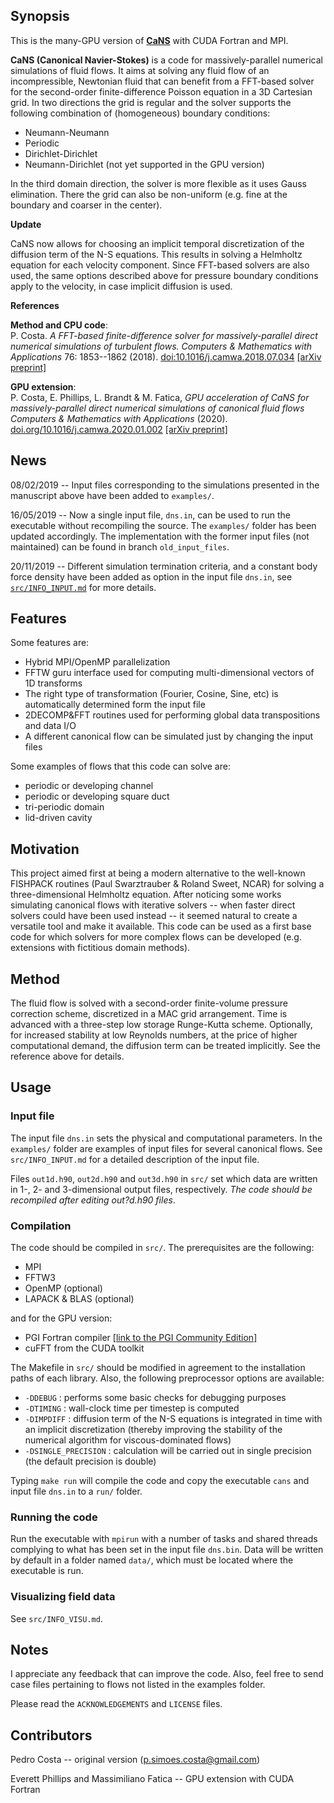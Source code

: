 ## Synopsis

This is the many-GPU version of [**CaNS**](https://github.com/maxcuda/CaNS) with CUDA Fortran and MPI.

**CaNS (Canonical Navier-Stokes)** is a code for massively-parallel numerical simulations of fluid flows. It aims at solving any fluid flow of an incompressible, Newtonian fluid that can benefit from a FFT-based solver for the second-order finite-difference Poisson equation in a 3D Cartesian grid. In two directions the grid is regular and the solver supports the following combination of (homogeneous) boundary conditions:

 * Neumann-Neumann
 * Periodic
 * Dirichlet-Dirichlet
 * Neumann-Dirichlet (not yet supported in the GPU version)

In the third domain direction, the solver is more flexible as it uses Gauss elimination. There the grid can also be non-uniform (e.g. fine at the boundary and coarser in the center).

**Update**

CaNS now allows for choosing an implicit temporal discretization of the diffusion term of the N-S equations. This results in solving a Helmholtz equation for each velocity component. Since FFT-based solvers are also used, the same options described above for pressure boundary conditions apply to the velocity, in case implicit diffusion is used.

**References**

**Method and CPU code**:  
P. Costa. *A FFT-based finite-difference solver for massively-parallel direct numerical simulations of turbulent flows.* *Computers & Mathematics with Applications* 76: 1853--1862 (2018). [doi:10.1016/j.camwa.2018.07.034](https://doi.org/10.1016/j.camwa.2018.07.034) [[arXiv preprint]](https://arxiv.org/abs/1802.10323)

**GPU extension**:  
P. Costa, E. Phillips, L. Brandt & M. Fatica, *GPU acceleration of CaNS for massively-parallel direct numerical simulations of canonical fluid flows* *Computers & Mathematics with Applications* (2020). [doi.org/10.1016/j.camwa.2020.01.002](https://doi.org/10.1016/j.camwa.2020.01.002) [[arXiv preprint]](https://arxiv.org/abs/2001.05234)

## News

08/02/2019 -- Input files corresponding to the simulations presented in the manuscript above have been added to `examples/`.

16/05/2019 -- Now a single input file, `dns.in`, can be used to run the executable without recompiling the source. The `examples/` folder has been updated accordingly. The implementation with the former input files (not maintained) can be found in branch `old_input_files`.

20/11/2019 -- Different simulation termination criteria, and a constant body force density have been added as option in the input file `dns.in`, see [`src/INFO_INPUT.md`](src/INFO_INPUT.md) for more details.

## Features

Some features are:

 * Hybrid MPI/OpenMP parallelization
 * FFTW guru interface used for computing multi-dimensional vectors of 1D transforms
 * The right type of transformation (Fourier, Cosine, Sine, etc) is automatically determined form the input file
 * 2DECOMP&FFT routines used for performing global data transpositions and data I/O
 * A different canonical flow can be simulated just by changing the input files

Some examples of flows that this code can solve are:

 * periodic or developing channel
 * periodic or developing square duct
 * tri-periodic domain
 * lid-driven cavity

## Motivation

This project aimed first at being a modern alternative to the well-known FISHPACK routines (Paul Swarztrauber & Roland Sweet, NCAR) for solving a three-dimensional Helmholtz equation. After noticing some works simulating canonical flows with iterative solvers -- when faster direct solvers could have been used instead -- it seemed natural to create a versatile tool and make it available. This code can be used as a first base code for which solvers for more complex flows can be developed (e.g. extensions with fictitious domain methods).

## Method

The fluid flow is solved with a second-order finite-volume pressure correction scheme, discretized in a MAC grid arrangement. Time is advanced with a three-step low storage Runge-Kutta scheme. Optionally, for increased stability at low Reynolds numbers, at the price of higher computational demand, the diffusion term can be treated implicitly. See the reference above for details.

## Usage

### Input file

The input file `dns.in` sets the physical and computational parameters. In the `examples/` folder are examples of input files for several canonical flows. See `src/INFO_INPUT.md` for a detailed description of the input file.

Files `out1d.h90`, `out2d.h90` and `out3d.h90` in `src/` set which data are written in 1-, 2- and 3-dimensional output files, respectively. *The code should be recompiled after editing out?d.h90 files*.

### Compilation

The code should be compiled in `src/`. The prerequisites are the following:

 * MPI
 * FFTW3
 * OpenMP (optional)
 * LAPACK & BLAS (optional)

and for the GPU version:
 * PGI Fortran compiler [[link to the PGI Community Edition]](https://www.pgroup.com/products/community.htm)
 * cuFFT from the CUDA toolkit

The Makefile in `src/` should be modified in agreement to the installation paths of each library. Also, the following preprocessor options are available:

 * `-DDEBUG`            : performs some basic checks for debugging purposes
 * `-DTIMING`           : wall-clock time per timestep is computed
 * `-DIMPDIFF`          : diffusion term of the N-S equations is integrated in time with an implicit discretization (thereby improving the stability of the numerical algorithm for viscous-dominated flows)
 * `-DSINGLE_PRECISION` : calculation will be carried out in single precision (the default precision is double)

Typing `make run` will compile the code and copy the executable `cans` and input file `dns.in` to a `run/` folder.

### Running the code

Run the executable with `mpirun` with a number of tasks and shared threads complying to what has been set in the input file `dns.bin`. Data will be written by default in a folder named `data/`, which must be located where the executable is run.

### Visualizing field data

See `src/INFO_VISU.md`.

## Notes

I appreciate any feedback that can improve the code. Also, feel free to send case files pertaining to flows not listed in the examples folder.

Please read the `ACKNOWLEDGEMENTS` and `LICENSE` files.

## Contributors

Pedro Costa -- original version (p.simoes.costa@gmail.com)

Everett Phillips and Massimiliano Fatica -- GPU extension with CUDA Fortran
